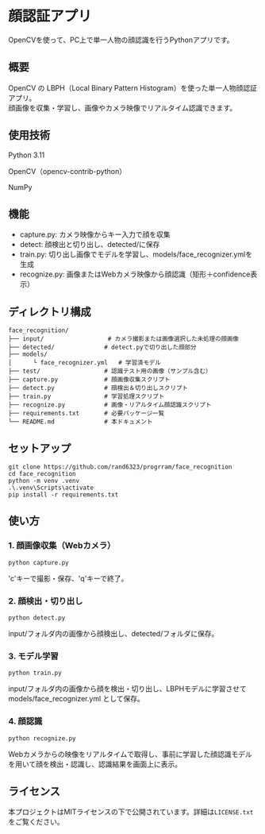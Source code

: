 # 顔認証アプリ

OpenCVを使って、PC上で単一人物の顔認識を行うPythonアプリです。

## 概要
OpenCV の LBPH（Local Binary Pattern Histogram）を使った単一人物顔認証アプリ。  
顔画像を収集・学習し、画像やカメラ映像でリアルタイム認識できます。

## 使用技術
Python 3.11

OpenCV（opencv-contrib-python）

NumPy

## 機能
- capture.py: カメラ映像からキー入力で顔を収集
- detect: 顔検出と切り出し、detected/に保存
- train.py: 切り出し画像でモデルを学習し、models/face_recognizer.ymlを生成
- recognize.py: 画像またはWebカメラ映像から顔認識（矩形＋confidence表示）

## ディレクトリ構成

```
face_recognition/
├── input/                  # カメラ撮影または画像選択した未処理の顔画像
├── detected/              # detect.pyで切り出した顔部分
├── models/
│      └ face_recognizer.yml   # 学習済モデル
├── test/                  # 認識テスト用の画像（サンプル含む）
├── capture.py             # 顔画像収集スクリプト
├── detect.py              # 顔検出＆切り出しスクリプト
├── train.py               # 学習処理スクリプト
├── recognize.py           # 画像・リアルタイム顔認識スクリプト
├── requirements.txt       # 必要パッケージ一覧
└── README.md              # 本ドキュメント
```

## セットアップ
```
git clone https://github.com/rand6323/progrram/face_recognition
cd face_recognition
python -m venv .venv
.\.venv\Scripts\activate
pip install -r requirements.txt
```

## 使い方

### 1. 顔画像収集（Webカメラ）
```
python capture.py
```
'c'キーで撮影・保存、'q'キーで終了。

### 2. 顔検出・切り出し
```
python detect.py
```
input/フォルダ内の画像から顔検出し、detected/フォルダに保存。

### 3. モデル学習
```
python train.py
```
input/フォルダ内の画像から顔を検出・切り出し、LBPHモデルに学習させて models/face_recognizer.yml として保存。

### 4. 顔認識
```
python recognize.py
```
Webカメラからの映像をリアルタイムで取得し、事前に学習した顔認識モデルを用いて顔を検出・認識し、認識結果を画面上に表示。


## ライセンス

本プロジェクトはMITライセンスの下で公開されています。詳細は`LICENSE.txt`をご覧ください。